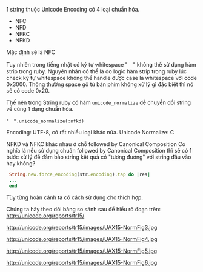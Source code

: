 1 string thuộc Unicode Encoding có 4 loại chuẩn hóa.
- NFC
- NFD
- NFKC
- NFKD

Mặc định sẽ là NFC

Tuy nhiên trong tiếng nhật có ký tự whitespace "　" không thể sử dụng hàm strip trong ruby.
Nguyên nhân có thể là do logic hàm strip trong ruby lúc check ký tự whitespace không thể handle được case là whitespace với code 0x3000.
Thông thường space gõ từ bàn phím không xử lý gì đặc biệt thì nó sẽ có code 0x20.

Thế nên trong String ruby có hàm `unicode_normalize` để chuyển đổi string về cùng 1 dạng chuẩn hóa.

`"　".unicode_normalize(:nfkd)`


Encoding: UTF-8, có rất nhiều loại khác nữa.
Unicode Normalize: C

NFKD và NFKC khác nhau ở chỗ followed by Canonical Composition
Có nghĩa là nếu sử dụng chuản followed by Canonical Composition thì sẽ có 1 bước xử lý để đảm bảo string kết quả có "tương đương" với string đầu vào hay không?

```ruby 
 String.new.force_encoding(str.encoding).tap do |res|
 ...
 end
```

Tùy từng hoàn cảnh ta có cách sử dụng cho thích hợp.


Chúng ta hãy theo dõi bảng so sánh sau để hiểu rõ đoạn trên:
http://unicode.org/reports/tr15/

http://unicode.org/reports/tr15/images/UAX15-NormFig3.jpg

http://unicode.org/reports/tr15/images/UAX15-NormFig4.jpg

http://unicode.org/reports/tr15/images/UAX15-NormFig5.jpg

http://unicode.org/reports/tr15/images/UAX15-NormFig6.jpg
